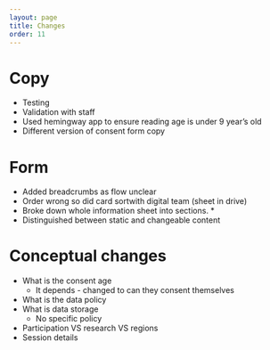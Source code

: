 ```yaml
---
layout: page
title: Changes
order: 11
---
```

# Copy
* Testing
* Validation with staff
* Used hemingway app to ensure reading age is under 9 year’s old
* Different version of consent form copy

# Form

* Added breadcrumbs as flow unclear
* Order wrong so did card sortwith digital team (sheet in drive)
* Broke down whole information sheet into sections. * 
* Distinguished between static and changeable content

# Conceptual changes
* What is the consent age
	* It depends - changed to can they consent themselves
* What is the data policy
* What is data storage 
	* No specific policy
* Participation VS research VS regions 
* Session details
